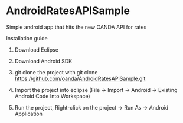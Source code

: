 AndroidRatesAPISample
=====================

Simple android app that hits the new OANDA API for rates

Installation guide

1. Download Eclipse

2. Download Android SDK

3. git clone the project with git clone https://github.com/oanda/AndroidRatesAPISample.git

4. Import the project into eclipse (File -> Import -> Android -> Existing Android Code Into Workspace)

5. Run the project, Right-click on the project -> Run As -> Android Application

